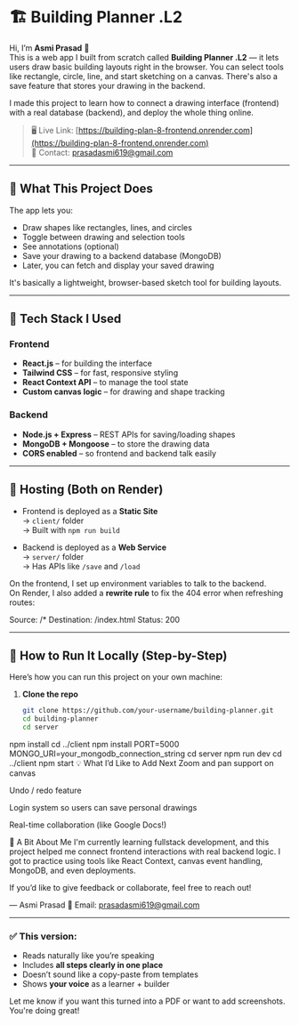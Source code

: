 # 🏗️ Building Planner .L2

Hi, I’m **Asmi Prasad** 👋  
This is a web app I built from scratch called **Building Planner .L2** — it lets users draw basic building layouts right in the browser. You can select tools like rectangle, circle, line, and start sketching on a canvas. There's also a save feature that stores your drawing in the backend.

I made this project to learn how to connect a drawing interface (frontend) with a real database (backend), and deploy the whole thing online.

> 🖥️ Live Link: [https://building-plan-8-frontend.onrender.com](https://building-plan-8-frontend.onrender.com)  
> 📩 Contact: prasadasmi619@gmail.com

---

## 🧠 What This Project Does

The app lets you:
- Draw shapes like rectangles, lines, and circles
- Toggle between drawing and selection tools
- See annotations (optional)
- Save your drawing to a backend database (MongoDB)
- Later, you can fetch and display your saved drawing

It's basically a lightweight, browser-based sketch tool for building layouts.

---

## 🔧 Tech Stack I Used

### Frontend
- **React.js** – for building the interface
- **Tailwind CSS** – for fast, responsive styling
- **React Context API** – to manage the tool state
- **Custom canvas logic** – for drawing and shape tracking

### Backend
- **Node.js + Express** – REST APIs for saving/loading shapes
- **MongoDB + Mongoose** – to store the drawing data
- **CORS enabled** – so frontend and backend talk easily

---

## 🔗 Hosting (Both on Render)

- Frontend is deployed as a **Static Site**  
  → `client/` folder  
  → Built with `npm run build`

- Backend is deployed as a **Web Service**  
  → `server/` folder  
  → Has APIs like `/save` and `/load`

On the frontend, I set up environment variables to talk to the backend.  
On Render, I also added a **rewrite rule** to fix the 404 error when refreshing routes:

Source: /*
Destination: /index.html
Status: 200



---

## 🧪 How to Run It Locally (Step-by-Step)

Here’s how you can run this project on your own machine:

1. **Clone the repo**
   ```bash
   git clone https://github.com/your-username/building-planner.git
   cd building-planner
   cd server
npm install
cd ../client
npm install
PORT=5000
MONGO_URI=your_mongodb_connection_string
cd server
npm run dev
cd ../client
npm start
💡 What I’d Like to Add Next
Zoom and pan support on canvas

Undo / redo feature

Login system so users can save personal drawings

Real-time collaboration (like Google Docs!)

🧍 A Bit About Me
I'm currently learning fullstack development, and this project helped me connect frontend interactions with real backend logic. I got to practice using tools like React Context, canvas event handling, MongoDB, and even deployments.

If you’d like to give feedback or collaborate, feel free to reach out!

— Asmi Prasad
📩 Email: prasadasmi619@gmail.com




---

### ✅ This version:
- Reads naturally like you’re speaking
- Includes **all steps clearly in one place**
- Doesn’t sound like a copy-paste from templates
- Shows **your voice** as a learner + builder

Let me know if you want this turned into a PDF or want to add screenshots. You're doing great!

